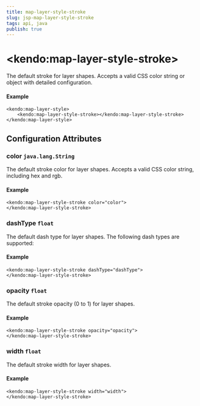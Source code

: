 ```yaml
---
title: map-layer-style-stroke
slug: jsp-map-layer-style-stroke
tags: api, java
publish: true
---
```


# \<kendo:map-layer-style-stroke\>

The default stroke for layer shapes.
Accepts a valid CSS color string or object with detailed configuration.

#### Example
    <kendo:map-layer-style>
        <kendo:map-layer-style-stroke></kendo:map-layer-style-stroke>
    </kendo:map-layer-style>

## Configuration Attributes

### color `java.lang.String`

The default stroke color for layer shapes.
Accepts a valid CSS color string, including hex and rgb.

#### Example
    <kendo:map-layer-style-stroke color="color">
    </kendo:map-layer-style-stroke>

### dashType `float`

The default dash type for layer shapes.
The following dash types are supported:

#### Example
    <kendo:map-layer-style-stroke dashType="dashType">
    </kendo:map-layer-style-stroke>

### opacity `float`

The default stroke opacity (0 to 1) for layer shapes.

#### Example
    <kendo:map-layer-style-stroke opacity="opacity">
    </kendo:map-layer-style-stroke>

### width `float`

The default stroke width for layer shapes.

#### Example
    <kendo:map-layer-style-stroke width="width">
    </kendo:map-layer-style-stroke>

 
